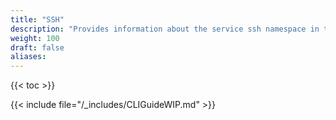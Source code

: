```yaml
---
title: "SSH"
description: "Provides information about the service ssh namespace in the TrueNAS CLI. Includes command syntax and common commands."
weight: 100
draft: false
aliases:
---
```


{{< toc >}}

{{< include file="/_includes/CLIGuideWIP.md" >}}
